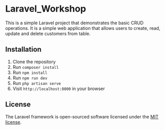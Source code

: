 # Laravel_Workshop

This is a simple Laravel project that demonstrates the basic CRUD operations. It is a simple web application that allows users to create, read, update and delete customers from table.

## Installation

1. Clone the repository
2. Run `composer install`
3. Run `npm install`
4. Run `npm run dev`
5. Run `php artisan serve`
6. Visit `http://localhost:8000` in your browser

## License

The Laravel framework is open-sourced software licensed under the [MIT license](https://opensource.org/licenses/MIT).
